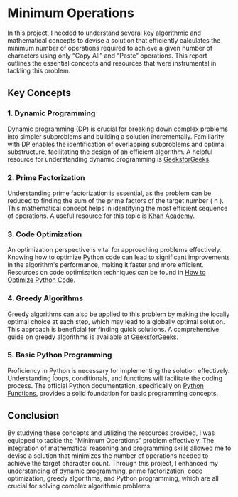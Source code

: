 # Minimum Operations

In this project, I needed to understand several key algorithmic and mathematical concepts to devise a solution that efficiently calculates the minimum number of operations required to achieve a given number of characters using only “Copy All” and “Paste” operations. This report outlines the essential concepts and resources that were instrumental in tackling this problem.

## Key Concepts

### 1. Dynamic Programming
Dynamic programming (DP) is crucial for breaking down complex problems into simpler subproblems and building a solution incrementally. Familiarity with DP enables the identification of overlapping subproblems and optimal substructure, facilitating the design of an efficient algorithm. A helpful resource for understanding dynamic programming is [GeeksforGeeks](https://www.geeksforgeeks.org/dynamic-programming/).

### 2. Prime Factorization
Understanding prime factorization is essential, as the problem can be reduced to finding the sum of the prime factors of the target number \( n \). This mathematical concept helps in identifying the most efficient sequence of operations. A useful resource for this topic is [Khan Academy](https://www.khanacademy.org/math/algebra/x2f8bb11595b61c86dd1a5f6a77f2e30d7).

### 3. Code Optimization
An optimization perspective is vital for approaching problems effectively. Knowing how to optimize Python code can lead to significant improvements in the algorithm's performance, making it faster and more efficient. Resources on code optimization techniques can be found in [How to Optimize Python Code](https://realpython.com/tutorials/performance/).

### 4. Greedy Algorithms
Greedy algorithms can also be applied to this problem by making the locally optimal choice at each step, which may lead to a globally optimal solution. This approach is beneficial for finding quick solutions. A comprehensive guide on greedy algorithms is available at [GeeksforGeeks](https://www.geeksforgeeks.org/greedy-algorithms/).

### 5. Basic Python Programming
Proficiency in Python is necessary for implementing the solution effectively. Understanding loops, conditionals, and functions will facilitate the coding process. The official Python documentation, specifically on [Python Functions](https://docs.python.org/3/tutorial/controlflow.html#defining-functions), provides a solid foundation for basic programming concepts.

## Conclusion
By studying these concepts and utilizing the resources provided, I was equipped to tackle the “Minimum Operations” problem effectively. The integration of mathematical reasoning and programming skills allowed me to devise a solution that minimizes the number of operations needed to achieve the target character count. Through this project, I enhanced my understanding of dynamic programming, prime factorization, code optimization, greedy algorithms, and Python programming, which are all crucial for solving complex algorithmic problems.
